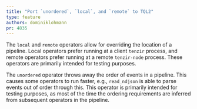 ```yaml
---
title: "Port `unordered`, `local`, and `remote` to TQL2"
type: feature
authors: dominiklohmann
pr: 4835
---
```


The `local` and `remote` operators allow for overriding the location of a
pipeline. Local operators prefer running at a client `tenzir` process, and
remote operators prefer running at a remote `tenzir-node` process. These
operators are primarily intended for testing purposes.

The `unordered` operator throws away the order of events in a pipeline. This
causes some operators to run faster, e.g., `read_ndjson` is able to parse events
out of order through this. This operator is primarily intended for testing
purposes, as most of the time the ordering requirements are inferred from
subsequent operators in the pipeline.
